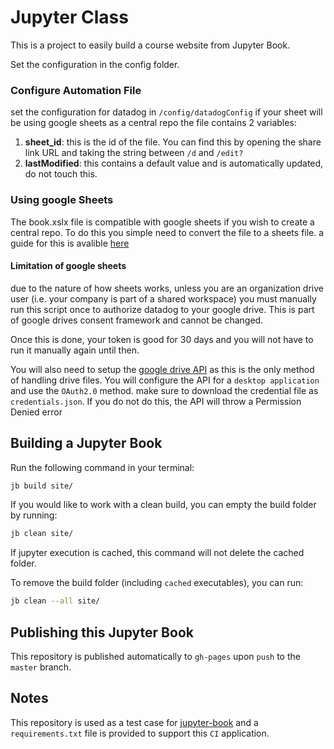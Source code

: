 # Jupyter Class

This is a project to easily build a course website from Jupyter Book.  

Set the configuration in the config folder.
### Configure Automation File
set the configuration for datadog in `/config/datadogConfig` if your sheet will be using google sheets as a central repo
the file contains 2 variables:
1. **sheet_id**: this is the id of the file. You can find this by opening the share link URL and taking the string between `/d` and `/edit?`
2. **lastModified**: this contains a default value and is automatically updated, do not touch this.

### Using google Sheets
The book.xslx file is compatible with google sheets if you wish to create a central repo.
To do this you simple need to convert the file to a sheets file. a guide for this is avalible
[here](https://spreadsheetpoint.com/convert-excel-to-google-sheets/)

#### Limitation of google sheets
due to the nature of how sheets works, unless you are an organization drive user (i.e. your company is part of a shared workspace)
you must manually run this script once to authorize datadog to your google drive. This is part of google drives consent framework and cannot be changed.

Once this is done, your token is good for 30 days and you will not have to run it manually again until then.

You will also need to setup the [google drive API](https://developers.google.com/drive/api/v3/enable-drive-api) as this is the
only method of handling drive files. You will configure the API for a  `desktop application` and use the `OAuth2.0` method.
make sure to download the credential file as `credentials.json`. If you do not do this, the API will throw a Permission Denied error

## Building a Jupyter Book
 
Run the following command in your terminal:

```bash
jb build site/
```

If you would like to work with a clean build, you can empty the build folder by running:

```bash
jb clean site/
```

If jupyter execution is cached, this command will not delete the cached folder.

To remove the build folder (including `cached` executables), you can run:

```bash
jb clean --all site/
```

## Publishing this Jupyter Book

This repository is published automatically to `gh-pages` upon `push` to the `master` branch.

## Notes

This repository is used as a test case for [jupyter-book](https://github.com/executablebooks/jupyter-book) and
a `requirements.txt` file is provided to support this `CI` application.
